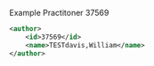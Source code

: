 Example Practitoner 37569

```xml
<author>
    <id>37569</id>
    <name>TESTdavis,William</name>
</author>
```
